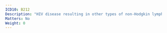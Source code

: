 ```yaml
---
ICD10: B212
Description: "HIV disease resulting in other types of non-Hodgkin lymphoma"
Matters: No
Weight: 0
---
```

